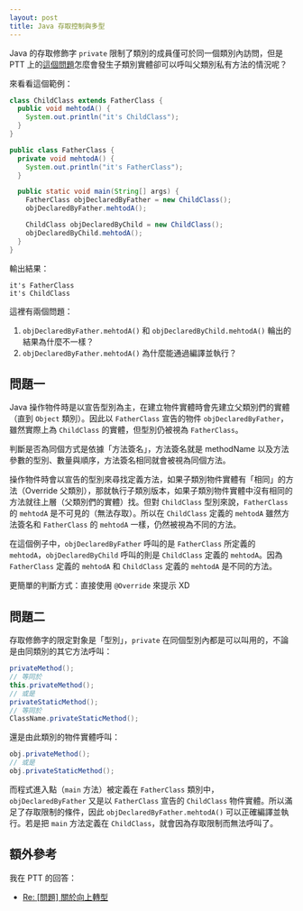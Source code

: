 ```yaml
---
layout: post
title: Java 存取控制與多型
---
```


Java 的存取修飾字 `private` 限制了類別的成員僅可於同一個類別內訪問，但是 PTT 上的[這個問題](http://www.ptt.cc/bbs/java/M.1475931276.A.45D.html)怎麼會發生子類別實體卻可以呼叫父類別私有方法的情況呢？

來看看這個範例：

```java
class ChildClass extends FatherClass {
  public void mehtodA() {
    System.out.println("it's ChildClass");
  }
}

public class FatherClass {
  private void mehtodA() {
    System.out.println("it's FatherClass");
  }

  public static void main(String[] args) {
    FatherClass objDeclaredByFather = new ChildClass();
    objDeclaredByFather.mehtodA();

    ChildClass objDeclaredByChild = new ChildClass();
    objDeclaredByChild.mehtodA();
  }
}
```

輸出結果：

```
it's FatherClass
it's ChildClass
```

這裡有兩個問題：

1. `objDeclaredByFather.mehtodA()` 和 `objDeclaredByChild.mehtodA()` 輪出的結果為什麼不一樣？
2. `objDeclaredByFather.mehtodA()` 為什麼能通過編譯並執行？

## 問題一
Java 操作物件時是以宣告型別為主，在建立物件實體時會先建立父類別們的實體（直到 `Object` 類別）。因此以 `FatherClass` 宣告的物件 `objDeclaredByFather`，雖然實際上為 `ChildClass` 的實體，但型別仍被視為 `FatherClass`。

判斷是否為同個方式是依據「方法簽名」，方法簽名就是 methodName 以及方法參數的型別、數量與順序，方法簽名相同就會被視為同個方法。

操作物件時會以宣告的型別來尋找定義方法，如果子類別物件實體有「相同」的方法（Override 父類別），那就執行子類別版本，如果子類別物件實體中沒有相同的方法就往上層（父類別們的實體）找。但對 `ChildClass` 型別來說，`FatherClass` 的 `mehtodA` 是不可見的（無法存取）。所以在 `ChildClass` 定義的 `mehtodA` 雖然方法簽名和 `FatherClass` 的 `mehtodA` 一樣，仍然被視為不同的方法。

在這個例子中，`objDeclaredByFather` 呼叫的是 `FatherClass` 所定義的 `mehtodA`，`objDeclaredByChild` 呼叫的則是 `ChildClass` 定義的 `mehtodA`。因為 `FatherClass` 定義的 `mehtodA` 和 `ChildClass` 定義的 `mehtodA` 是不同的方法。

更簡單的判斷方式：直接使用 `@Override` 來提示 XD

## 問題二
存取修飾字的限定對象是「型別」，`private` 在同個型別內都是可以叫用的，不論是由同類別的其它方法呼叫：

```java
privateMethod();
// 等同於
this.privateMethod();
// 或是
privateStaticMethod();
// 等同於
ClassName.privateStaticMethod();
```

還是由此類別的物件實體呼叫：

```java
obj.privateMethod();
// 或是
obj.privateStaticMethod();
```

而程式進入點（`main` 方法）被定義在 `FatherClass` 類別中，`objDeclaredByFather` 又是以 `FatherClass` 宣告的 `ChildClass` 物件實體。所以滿足了存取限制的條件，因此 `objDeclaredByFather.mehtodA()` 可以正確編譯並執行。若是把 `main` 方法定義在 `ChildClass`，就會因為存取限制而無法呼叫了。

## 額外參考
我在 PTT 的回答：
* [Re: [問題] 關於向上轉型](https://www.ptt.cc/bbs/java/M.1475950066.A.A65.html)
